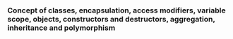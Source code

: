 ### Concept of classes, encapsulation, access modifiers, variable scope, objects, constructors and destructors, aggregation, inheritance and polymorphism
